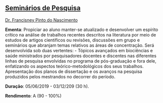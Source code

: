 

## [Seminários de Pesquisa](https://portal.unila.edu.br/mestrado/biociencias/disciplinas#section-4)

[Dr. Francisney Pinto do Nascimento](http://lattes.cnpq.br/2390942473609455) <br />

**Ementa**: Propiciar ao aluno manter-se atualizado e desenvolver um espírito crítico na análise de trabalhos recentes descritos na literatura por meio de estudos de artigos científicos ou revisões, discussões em grupo e seminários que abranjam temas relativos as áreas de concentração. Será desenvolvida sob duas vertentes: - Tópicos avançados em biociências e saúde ministrados por pesquisadores docentes e discentes nas diferentes linhas de pesquisa envolvidas no programa de pós-graduação e fora dele, enfatizando os aspectos teórico-metodológicos dos seus trabalhos. Apresentação dos planos de dissertação e os avanços na pesquisa produzidos pelos mestrandos no decorrer do período. <br />

**Duração**: 05/06/2019 - 03/12/209 (30 h). <br />

**Rendimento**: A (90 - 100%)
